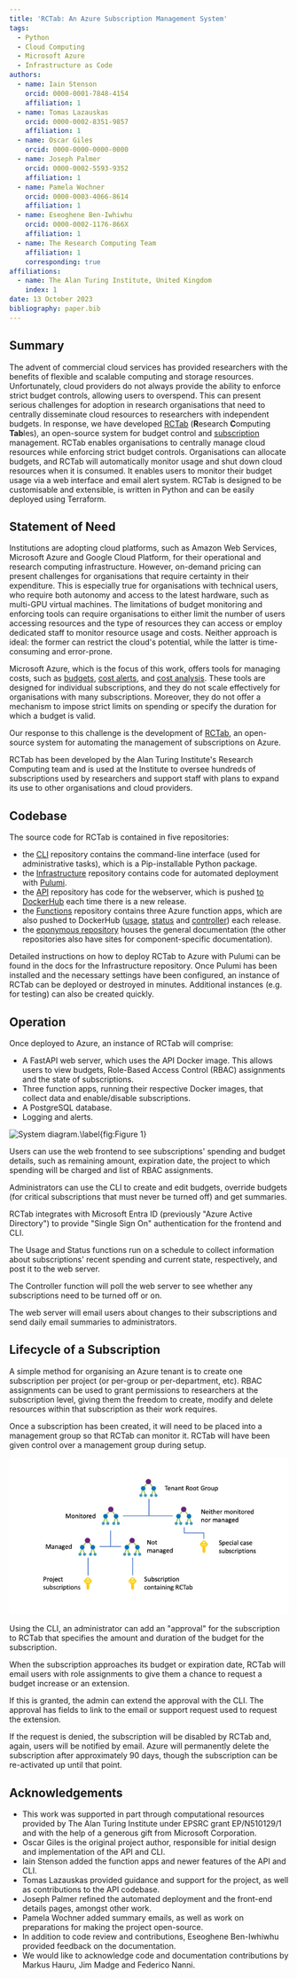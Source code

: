 ```yaml
---
title: 'RCTab: An Azure Subscription Management System'
tags:
  - Python
  - Cloud Computing
  - Microsoft Azure
  - Infrastructure as Code
authors:
  - name: Iain Stenson
    orcid: 0000-0001-7848-4154
    affiliation: 1
  - name: Tomas Lazauskas
    orcid: 0000-0002-8351-9857
    affiliation: 1
  - name: Oscar Giles
    orcid: 0000-0000-0000-0000
  - name: Joseph Palmer
    orcid: 0000-0002-5593-9352
    affiliation: 1
  - name: Pamela Wochner
    orcid: 0000-0003-4066-8614
    affiliation: 1
  - name: Eseoghene Ben-Iwhiwhu
    orcid: 0000-0002-1176-866X
    affiliation: 1
  - name: The Research Computing Team
    affiliation: 1
    corresponding: true
affiliations:
  - name: The Alan Turing Institute, United Kingdom
    index: 1
date: 13 October 2023
bibliography: paper.bib
---
```


## Summary

The advent of commercial cloud services has provided researchers with the benefits of flexible and scalable computing and storage resources. Unfortunately, cloud providers do not always provide the ability to enforce strict budget controls, allowing users to overspend. This can present serious challenges for adoption in research organisations that need to centrally disseminate cloud resources to researchers with independent budgets. In response, we have developed [RCTab](https://rctab.readthedocs.io/) (**R**esearch **C**omputing **Tab**les), an open-source system for budget control and [subscription](https://learn.microsoft.com/en-us/azure/cloud-adoption-framework/ready/azure-setup-guide/organize-resources#management-levels-and-hierarchy) management. RCTab enables organisations to centrally manage cloud resources while enforcing strict budget controls. Organisations can allocate budgets, and RCTab will automatically monitor usage and shut down cloud resources when it is consumed. It enables users to monitor their budget usage via a web interface and email alert system. RCTab is designed to be customisable and extensible, is written in Python and can be easily deployed using Terraform. 

## Statement of Need

Institutions are adopting cloud platforms, such as Amazon Web Services, Microsoft Azure and Google Cloud Platform, for their operational and research computing infrastructure.
However, on-demand pricing can present challenges for organisations that require certainty in their expenditure.
This is especially true for organisations with technical users, who require both autonomy and access to the latest hardware, such as multi-GPU virtual machines.
The limitations of budget monitoring and enforcing tools can require organisations to either limit the number of users accessing resources and the type of resources they can access or employ dedicated staff to monitor resource usage and costs.
Neither approach is ideal: the former can restrict the cloud's potential, while the latter is time-consuming and error-prone.

Microsoft Azure, which is the focus of this work, offers tools for managing costs, such as [budgets](https://docs.microsoft.com/en-us/azure/cost-management-billing/costs/tutorial-acm-create-budgets), [cost alerts](https://learn.microsoft.com/en-us/azure/cost-management-billing/costs/cost-mgt-alerts-monitor-usage-spending), and [cost analysis](https://learn.microsoft.com/en-us/azure/cost-management-billing/costs/quick-acm-cost-analysis).
These tools are designed for individual subscriptions, and they do not scale effectively for organisations with many subscriptions.
Moreover, they do not offer a mechanism to impose strict limits on spending or specify the duration for which a budget is valid.

Our response to this challenge is the development of [RCTab](https://rctab.readthedocs.io/), an open-source system for automating the management of subscriptions on Azure.

RCTab has been developed by the Alan Turing Institute's Research Computing team and is used at the Institute to oversee hundreds of subscriptions used by researchers and support staff with plans to expand its use to other organisations and cloud providers.

## Codebase

The source code for RCTab is contained in five repositories:

- the [CLI](https://github.com/alan-turing-institute/rctab-cli) repository contains the command-line interface (used for administrative tasks), which is a Pip-installable Python package.
- the [Infrastructure](https://github.com/alan-turing-institute/rctab-infrastructure) repository contains code for automated deployment with [Pulumi](https://www.pulumi.com/).
- the [API](https://github.com/alan-turing-institute/rctab-api) repository has code for the webserver, which is pushed [to DockerHub](https://hub.docker.com/r/turingrc/rctab-api) each time there is a new release.
- the [Functions](https://github.com/alan-turing-institute/rctab-functions) repository contains three Azure function apps, which are also pushed to DockerHub ([usage](https://hub.docker.com/r/turingrc/rctab-usage), [status](https://hub.docker.com/r/turingrc/rctab-status) and [controller](https://hub.docker.com/r/turingrc/rctab-controller)) each release.
- the [eponymous repository](https://github.com/alan-turing-institute/rctab) houses the general documentation (the other repositories also have sites for component-specific documentation).

Detailed instructions on how to deploy RCTab to Azure with Pulumi can be found in the docs for the Infrastructure repository.
Once Pulumi has been installed and the necessary settings have been configured, an instance of RCTab can be deployed or destroyed in minutes.
Additional instances (e.g. for testing) can also be created quickly.

## Operation

Once deployed to Azure, an instance of RCTab will comprise:

- A FastAPI web server, which uses the API Docker image.
  This allows users to view budgets, Role-Based Access Control (RBAC) assignments and the state of subscriptions.
- Three function apps, running their respective Docker images, that collect data and enable/disable subscriptions.
- A PostgreSQL database.
- Logging and alerts.

![System diagram.\label{fig:Figure 1}](figure1.png)

Users can use the web frontend to see subscriptions' spending and budget details, such as remaining amount, expiration date, the project to which spending will be charged and list of RBAC assignments.

Administrators can use the CLI to create and edit budgets, override budgets (for critical subscriptions that must never be turned off) and get summaries.

RCTab integrates with Microsoft Entra ID (previously "Azure Active Directory") to provide "Single Sign On" authentication for the frontend and CLI.

The Usage and Status functions run on a schedule to collect information about subscriptions' recent spending and current state, respectively, and post it to the web server.

The Controller function will poll the web server to see whether any subscriptions need to be turned off or on.

The web server will email users about changes to their subscriptions and send daily email summaries to administrators.

## Lifecycle of a Subscription

A simple method for organising an Azure tenant is to create one subscription per project (or per-group or per-department, etc).
RBAC assignments can be used to grant permissions to researchers at the subscription level, giving them the freedom to create, modify and delete resources within that subscription as their work requires.

Once a subscription has been created, it will need to be placed into a management group so that RCTab can monitor it.
RCTab will have been given control over a management group during setup.

![System diagram.\label{fig:Figure 2}](figure2.png)

Using the CLI, an administrator can add an "approval" for the subscription to RCTab that specifies the amount and duration of the budget for the subscription.

When the subscription approaches its budget or expiration date, RCTab will email users with role assignments to give them a chance to request a budget increase or an extension.

If this is granted, the admin can extend the approval with the CLI.
The approval has fields to link to the email or support request used to request the extension.

If the request is denied, the subscription will be disabled by RCTab and, again, users will be notified by email.
Azure will permanently delete the subscription after approximately 90 days, though the subscription can be re-activated up until that point.

## Acknowledgements

- This work was supported in part through computational resources provided by The Alan Turing Institute under EPSRC grant EP/N510129/1 and with the help of a generous gift from Microsoft Corporation.
- Oscar Giles is the original project author, responsible for initial design and implementation of the API and CLI.
- Iain Stenson added the function apps and newer features of the API and CLI.
- Tomas Lazauskas provided guidance and support for the project, as well as contributions to the API codebase.
- Joseph Palmer refined the automated deployment and the front-end details pages, amongst other work.
- Pamela Wochner added summary emails, as well as work on preparations for making the project open-source.
- In addition to code review and contributions, Eseoghene Ben-Iwhiwhu provided feedback on the documentation.
- We would like to acknowledge code and documentation contributions by Markus Hauru, Jim Madge and Federico Nanni.
